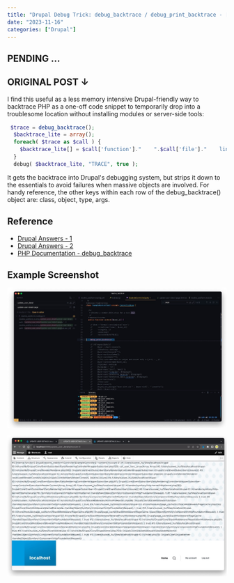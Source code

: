 ```yaml
---
title: "Drupal Debug Trick: debug_backtrace / debug_print_backtrace - [PENDING]"
date: "2023-11-16"
categories: ["Drupal"]
---
```


## PENDING ...



## ORIGINAL POST ↓
I find this useful as a less memory intensive Drupal-friendly way to backtrace PHP as a one-off code snippet to temporarily drop into a troublesome location without installing modules or server-side tools:
```php
 $trace = debug_backtrace();
  $backtrace_lite = array();
  foreach( $trace as $call ) {
    $backtrace_lite[] = $call['function']."    ".$call['file']."    line ".$call['line'];
  }
  debug( $backtrace_lite, "TRACE", true );
```

It gets the backtrace into Drupal's debugging system, but strips it down to the essentials to avoid failures when massive objects are involved. For handy reference, the other keys within each row of the debug_backtrace() object are: class, object, type, args.

## Reference

- [Drupal Answers - 1](https://drupal.stackexchange.com/questions/195219/how-to-get-a-backtrace-in-drupal-without-problems-like-out-of-memory-when-huge)
- [Drupal Answers - 2](https://drupal.stackexchange.com/questions/239099/how-to-use-dddebug-backtrace-for-an-error-debugging)
- [PHP Documentation - debug_backtrace](https://www.php.net/manual/en/function.debug-backtrace.php)


## Example Screenshot

![2023.11.16 - 161209](2023.11.16%20-%20161209.jpg)

![2023.11.16 - 161203](2023.11.16%20-%20161203.jpg)
